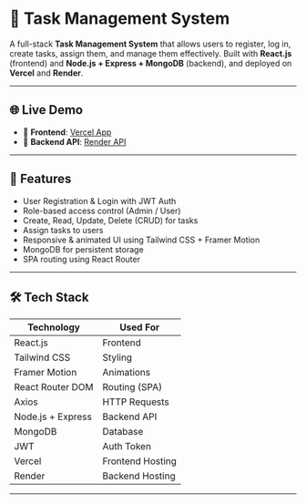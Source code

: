 # 📝 Task Management System

A full-stack **Task Management System** that allows users to register, log in, create tasks, assign them, and manage them effectively. Built with **React.js** (frontend) and **Node.js + Express + MongoDB** (backend), and deployed on **Vercel** and **Render**.

---

## 🌐 Live Demo

- 🔗 **Frontend**: [Vercel App](https://task-management-system-git-main-ajay-lakharas-projects.vercel.app)
- 🔗 **Backend API**: [Render API](https://task-management-system-1-2it9.onrender.com)

---

## 🚀 Features

- User Registration & Login with JWT Auth
- Role-based access control (Admin / User)
- Create, Read, Update, Delete (CRUD) for tasks
- Assign tasks to users
- Responsive & animated UI using Tailwind CSS + Framer Motion
- MongoDB for persistent storage
- SPA routing using React Router

---

## 🛠️ Tech Stack

| Technology       | Used For           |
|------------------|--------------------|
| React.js         | Frontend           |
| Tailwind CSS     | Styling            |
| Framer Motion    | Animations         |
| React Router DOM | Routing (SPA)      |
| Axios            | HTTP Requests      |
| Node.js + Express| Backend API        |
| MongoDB          | Database           |
| JWT              | Auth Token         |
| Vercel           | Frontend Hosting   |
| Render           | Backend Hosting    |

---
